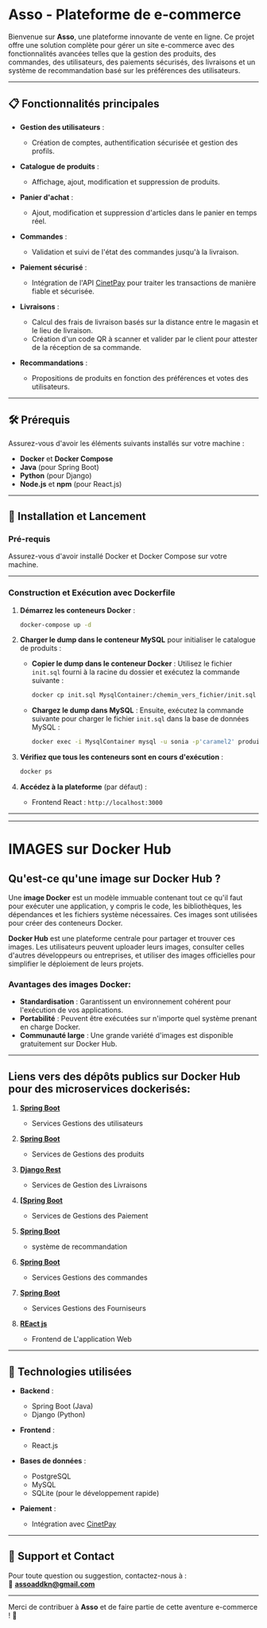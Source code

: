# Asso - Plateforme de e-commerce

Bienvenue sur **Asso**, une plateforme innovante de vente en ligne. Ce projet offre une solution complète pour gérer un site e-commerce avec des fonctionnalités avancées telles que la gestion des produits, des commandes, des utilisateurs, des paiements sécurisés, des livraisons et un système de recommandation basé sur les préférences des utilisateurs.

---

## 📋 Fonctionnalités principales

- **Gestion des utilisateurs** :
  - Création de comptes, authentification sécurisée et gestion des profils.
  
- **Catalogue de produits** :
  - Affichage, ajout, modification et suppression de produits.

- **Panier d'achat** :
  - Ajout, modification et suppression d'articles dans le panier en temps réel.

- **Commandes** :
  - Validation et suivi de l'état des commandes jusqu'à la livraison.

- **Paiement sécurisé** :
  - Intégration de l'API [CinetPay](https://cinetpay.com) pour traiter les transactions de manière fiable et sécurisée.

- **Livraisons** :
  - Calcul des frais de livraison basés sur la distance entre le magasin et le lieu de livraison.
  - Création d'un code QR à scanner et valider par le client pour attester de la réception de sa commande.

- **Recommandations** :
  - Propositions de produits en fonction des préférences et votes des utilisateurs.

---

## 🛠️ Prérequis

Assurez-vous d'avoir les éléments suivants installés sur votre machine :

- **Docker** et **Docker Compose**
- **Java** (pour Spring Boot)
- **Python** (pour Django)
- **Node.js** et **npm** (pour React.js)

---

## 🚀 Installation et Lancement

### Pré-requis
Assurez-vous d'avoir installé Docker et Docker Compose sur votre machine.

---

### Construction et Exécution avec Dockerfile

1. **Démarrez les conteneurs Docker** :
    ```bash
    docker-compose up -d
    ```

2. **Charger le dump dans le conteneur MySQL** pour initialiser le catalogue de produits :
    - **Copier le dump dans le conteneur Docker** :
      Utilisez le fichier `init.sql` fourni à la racine du dossier et exécutez la commande suivante :
      ```bash
      docker cp init.sql MysqlContainer:/chemin_vers_fichier/init.sql
      ```

    - **Chargez le dump dans MySQL** :
      Ensuite, exécutez la commande suivante pour charger le fichier `init.sql` dans la base de données MySQL :
      ```bash
      docker exec -i MysqlContainer mysql -u sonia -p'caramel2' produits_management < /chemin_vers_fichier/init.sql
      ```

3. **Vérifiez que tous les conteneurs sont en cours d'exécution** :
    ```bash
    docker ps
    ```

4. **Accédez à la plateforme** (par défaut) :
    - Frontend React : `http://localhost:3000`

---

---
# IMAGES sur Docker Hub

## Qu'est-ce qu'une image sur Docker Hub ?

Une **image Docker** est un modèle immuable contenant tout ce qu'il faut pour exécuter une application, y compris le code, les bibliothèques, les dépendances et les fichiers système nécessaires. Ces images sont utilisées pour créer des conteneurs Docker. 

**Docker Hub** est une plateforme centrale pour partager et trouver ces images. Les utilisateurs peuvent uploader leurs images, consulter celles d'autres développeurs ou entreprises, et utiliser des images officielles pour simplifier le déploiement de leurs projets.

### Avantages des images Docker:

- **Standardisation** : Garantissent un environnement cohérent pour l'exécution de vos applications.
- **Portabilité** : Peuvent être exécutées sur n'importe quel système prenant en charge Docker.
- **Communauté large** : Une grande variété d'images est disponible gratuitement sur Docker Hub.

---

## Liens vers des dépôts publics sur Docker Hub pour des microservices dockerisés:

1. **[Spring Boot](https://hub.docker.com/repository/docker/leajustine/microservice_utilisateur)**
   - Services Gestions des utilisateurs

2. **[Spring Boot](https://hub.docker.com/r/jessicacarole/produitmicros_produit-micros)**
   - Services de Gestions des produits

3. **[Django Rest](https://hub.docker.com/repository/docker/dossivil/gestion_livraison/)**
   - Services de Gestion des Livraisons

4. **[[Spring Boot](https://hub.docker.com/repository/docker/sonianjumbe/paiement_paiement-service)**
   - Services de Gestions des Paiement

5. **[Spring Boot](https://hub.docker.com/repository/docker/sonianjumbe/recommandationsystem_recommandation-service)**
   - système de recommandation
  
6. **[Spring Boot](https://hub.docker.com/r/imeldaktis/microservice_commande)**
   - Services Gestions des commandes

7. **[Spring Boot](https://hub.docker.com/repository/docker/leajustine/fournisseur_service)**
   - Services Gestions des Fourniseurs
  
8. **[REact js](https://hub.docker.com/repository/docker/leajustine/asso-front)**
   - Frontend de L'application Web
  
---


## 🧰 Technologies utilisées

- **Backend** :
  - Spring Boot (Java)
  - Django (Python)

- **Frontend** :
  - React.js

- **Bases de données** :
  - PostgreSQL
  - MySQL
  - SQLite (pour le développement rapide)

- **Paiement** :
  - Intégration avec [CinetPay](https://cinetpay.com)

---

## 📩 Support et Contact

Pour toute question ou suggestion, contactez-nous à :  
📧 **[assoaddkn@gmail.com](mailto:assoaddkn@gmail.com)**

---

Merci de contribuer à **Asso** et de faire partie de cette aventure e-commerce ! 🎉
